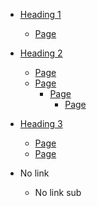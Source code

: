 * [Heading 1](group-1/page-1.md)
  * [Page](group-1/page-2.md)

* [Heading 2](group-2/page-1.md)
  * [Page](group-2/page-2.md)
  * [Page](group-2/page-3.md)
  	* [Page](group-2/page-3.md)
  		* [Page](group-2/page-3.md)

* [Heading 3](group-3/page-1.md)
  * [Page](group-3/page-2.md)
  * [Page](group-3/page-3.md)

* No link
	* No link sub